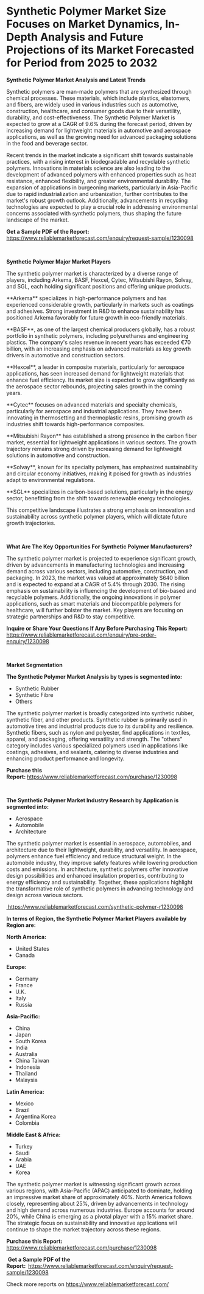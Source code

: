 <p><h1>Synthetic Polymer Market Size Focuses on Market Dynamics, In-Depth Analysis and Future Projections of its Market Forecasted for Period from 2025 to 2032</h1></p><p><strong>Synthetic Polymer Market Analysis and Latest Trends</strong></p>
<p><p>Synthetic polymers are man-made polymers that are synthesized through chemical processes. These materials, which include plastics, elastomers, and fibers, are widely used in various industries such as automotive, construction, healthcare, and consumer goods due to their versatility, durability, and cost-effectiveness. The Synthetic Polymer Market is expected to grow at a CAGR of 9.6% during the forecast period, driven by increasing demand for lightweight materials in automotive and aerospace applications, as well as the growing need for advanced packaging solutions in the food and beverage sector.</p><p>Recent trends in the market indicate a significant shift towards sustainable practices, with a rising interest in biodegradable and recyclable synthetic polymers. Innovations in materials science are also leading to the development of advanced polymers with enhanced properties such as heat resistance, enhanced flexibility, and greater environmental durability. The expansion of applications in burgeoning markets, particularly in Asia-Pacific due to rapid industrialization and urbanization, further contributes to the market's robust growth outlook. Additionally, advancements in recycling technologies are expected to play a crucial role in addressing environmental concerns associated with synthetic polymers, thus shaping the future landscape of the market.</p></p>
<p><strong>Get a Sample PDF of the Report:&nbsp;</strong> <a href="https://www.reliablemarketforecast.com/enquiry/request-sample/1230098?utm_campaign=2721&utm_medium=2&utm_source=Github&utm_content=ia&utm_term=01042025&utm_id=synthetic-polymer">https://www.reliablemarketforecast.com/enquiry/request-sample/1230098</a></p>
<p>&nbsp;</p>
<p><strong>Synthetic Polymer Major Market Players</strong></p>
<p><p>The synthetic polymer market is characterized by a diverse range of players, including Arkema, BASF, Hexcel, Cytec, Mitsubishi Rayon, Solvay, and SGL, each holding significant positions and offering unique products.</p><p>**Arkema** specializes in high-performance polymers and has experienced considerable growth, particularly in markets such as coatings and adhesives. Strong investment in R&D to enhance sustainability has positioned Arkema favorably for future growth in eco-friendly materials.</p><p>**BASF**, as one of the largest chemical producers globally, has a robust portfolio in synthetic polymers, including polyurethanes and engineering plastics. The company's sales revenue in recent years has exceeded €70 billion, with an increasing emphasis on advanced materials as key growth drivers in automotive and construction sectors.</p><p>**Hexcel**, a leader in composite materials, particularly for aerospace applications, has seen increased demand for lightweight materials that enhance fuel efficiency. Its market size is expected to grow significantly as the aerospace sector rebounds, projecting sales growth in the coming years.</p><p>**Cytec** focuses on advanced materials and specialty chemicals, particularly for aerospace and industrial applications. They have been innovating in thermosetting and thermoplastic resins, promising growth as industries shift towards high-performance composites.</p><p>**Mitsubishi Rayon** has established a strong presence in the carbon fiber market, essential for lightweight applications in various sectors. The growth trajectory remains strong driven by increasing demand for lightweight solutions in automotive and construction.</p><p>**Solvay**, known for its specialty polymers, has emphasized sustainability and circular economy initiatives, making it poised for growth as industries adapt to environmental regulations. </p><p>**SGL** specializes in carbon-based solutions, particularly in the energy sector, benefitting from the shift towards renewable energy technologies.</p><p>This competitive landscape illustrates a strong emphasis on innovation and sustainability across synthetic polymer players, which will dictate future growth trajectories.</p></p>
<p>&nbsp;</p>
<p><strong>What Are The Key Opportunities For Synthetic Polymer Manufacturers?</strong></p>
<p><p>The synthetic polymer market is projected to experience significant growth, driven by advancements in manufacturing technologies and increasing demand across various sectors, including automotive, construction, and packaging. In 2023, the market was valued at approximately $640 billion and is expected to expand at a CAGR of 5.4% through 2030. The rising emphasis on sustainability is influencing the development of bio-based and recyclable polymers. Additionally, the ongoing innovations in polymer applications, such as smart materials and biocompatible polymers for healthcare, will further bolster the market. Key players are focusing on strategic partnerships and R&D to stay competitive.</p></p>
<p><strong>Inquire or Share Your Questions If Any Before Purchasing This Report:</strong> <a href="https://www.reliablemarketforecast.com/enquiry/pre-order-enquiry/1230098?utm_campaign=2721&utm_medium=2&utm_source=Github&utm_content=ia&utm_term=01042025&utm_id=synthetic-polymer">https://www.reliablemarketforecast.com/enquiry/pre-order-enquiry/1230098</a></p>
<p>&nbsp;</p>
<p><strong>Market Segmentation</strong></p>
<p><strong>The Synthetic Polymer Market Analysis by types is segmented into:</strong></p>
<p><ul><li>Synthetic Rubber</li><li>Synthetic Fibre</li><li>Others</li></ul></p>
<p><p>The synthetic polymer market is broadly categorized into synthetic rubber, synthetic fiber, and other products. Synthetic rubber is primarily used in automotive tires and industrial products due to its durability and resilience. Synthetic fibers, such as nylon and polyester, find applications in textiles, apparel, and packaging, offering versatility and strength. The "others" category includes various specialized polymers used in applications like coatings, adhesives, and sealants, catering to diverse industries and enhancing product performance and longevity.</p></p>
<p><strong>Purchase this Report:&nbsp;</strong><a href="https://www.reliablemarketforecast.com/purchase/1230098?utm_campaign=2721&utm_medium=2&utm_source=Github&utm_content=ia&utm_term=01042025&utm_id=synthetic-polymer">https://www.reliablemarketforecast.com/purchase/1230098</a></p>
<p>&nbsp;</p>
<p><strong>The Synthetic Polymer Market Industry Research by Application is segmented into:</strong></p>
<p><ul><li>Aerospace</li><li>Automobile</li><li>Architecture</li></ul></p>
<p><p>The synthetic polymer market is essential in aerospace, automobiles, and architecture due to their lightweight, durability, and versatility. In aerospace, polymers enhance fuel efficiency and reduce structural weight. In the automobile industry, they improve safety features while lowering production costs and emissions. In architecture, synthetic polymers offer innovative design possibilities and enhanced insulation properties, contributing to energy efficiency and sustainability. Together, these applications highlight the transformative role of synthetic polymers in advancing technology and design across various sectors.</p></p>
<p><a href="https://www.reliablemarketforecast.com/synthetic-polymer-r1230098?utm_campaign=2721&utm_medium=2&utm_source=Github&utm_content=ia&utm_term=01042025&utm_id=synthetic-polymer">&nbsp;https://www.reliablemarketforecast.com/synthetic-polymer-r1230098</a></p>
<p><strong>In terms of Region, the Synthetic Polymer Market Players available by Region are:</strong></p>
<p>
    <p> <strong> North America: </strong>
        <ul>
            <li>United States</li>
            <li>Canada</li>
        </ul>
        </p> 
    <p> <strong> Europe: </strong>
        <ul>
            <li>Germany</li>
            <li>France</li>
            <li>U.K.</li>
            <li>Italy</li>
            <li>Russia</li>
        </ul>
        </p> 
    <p> <strong> Asia-Pacific: </strong>
        <ul>
            <li>China</li>
            <li>Japan</li>
            <li>South Korea</li>
            <li>India</li>
            <li>Australia</li>
            <li>China Taiwan</li>
            <li>Indonesia</li>
            <li>Thailand</li>
            <li>Malaysia</li>
        </ul>
        </p> 
    <p> <strong> Latin America: </strong>
        <ul>
            <li>Mexico</li>
            <li>Brazil</li>
            <li>Argentina Korea</li>
            <li>Colombia</li>
        </ul>
        </p> 
    <p> <strong> Middle East & Africa: </strong>
        <ul>
            <li>Turkey</li>
            <li>Saudi</li>
            <li>Arabia</li>
            <li>UAE</li>
            <li>Korea</li>
        </ul>
    </p>
    </p>
<p><p>The synthetic polymer market is witnessing significant growth across various regions, with Asia-Pacific (APAC) anticipated to dominate, holding an impressive market share of approximately 40%. North America follows closely, representing about 25%, driven by advancements in technology and high demand across numerous industries. Europe accounts for around 20%, while China is emerging as a pivotal player with a 15% market share. The strategic focus on sustainability and innovative applications will continue to shape the market trajectory across these regions.</p></p>
<p><strong>Purchase this Report: </strong><a href="https://www.reliablemarketforecast.com/purchase/1230098?utm_campaign=2721&utm_medium=2&utm_source=Github&utm_content=ia&utm_term=01042025&utm_id=synthetic-polymer">https://www.reliablemarketforecast.com/purchase/1230098</a></p>
<p>&nbsp;<strong>Get a Sample PDF of the Report:&nbsp;&nbsp;</strong><a href="https://www.reliablemarketforecast.com/enquiry/request-sample/1230098?utm_campaign=2721&utm_medium=2&utm_source=Github&utm_content=ia&utm_term=01042025&utm_id=synthetic-polymer">https://www.reliablemarketforecast.com/enquiry/request-sample/1230098</a></p>
<p><strong></strong></p>
<p>Check more reports on <a href="https://www.reliablemarketforecast.com/?utm_campaign=2721&utm_medium=2&utm_source=Github&utm_content=ia&utm_term=01042025&utm_id=synthetic-polymer">https://www.reliablemarketforecast.com/</a></p>